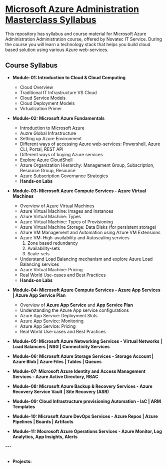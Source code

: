 # [Microsoft Azure Administration Masterclass Syllabus](https://novatec.co.in/)

This repository has syllabus and course material for Microsoft Azure Administration Administration course, offered by Novatec IT Service.
During the course you will learn a technology stack that helps you build cloud based solution using various Azure web-services.

## Course Syllabus

- <b>Module-01: Introduction to Cloud & Cloud Computing</b>
  - Cloud Overview
  - Traditional IT Infrastructure VS Cloud
  - Cloud Service Models
  - Cloud Deployment Models
  - Virtualization Primer
  
- <b>Module-02: Microsoft Azure Fundamentals</b>
  -  Introduction to Microsoft Azure
  -  Auzre Global Infrastructure
  -  Setting up Azure Environment
  -  Different ways of accessing Azure web-services: Powershell, Azure CLI, Portal, REST API
  -  Different ways of buying Azure services
  -  Explore Azure CloudShell
  -  Azure Organization Hierarchy: Management Group, Subscription, Resource Group, Resource
  -  Azure Subscription Governance Strategies
  -  <b>Hands-on Labs</b>
  
- <b>Module-03: Microsoft Azure Compute Services - Azure Virtual Machines</b>
  - Overview of Azure Virtual Machines
  - Azure Virtual Machine: Images and Instances
  - Azure Virtual Machine: Types
  - Azure Virtual Machine: Types of Provisioning
  - Azure Virtual Machine Storage: Data Disks (for persistent storage)
  - Azure VM Management and Automation using Azure VM Extensions
  - Azure VM: High-availability and Autoscaling services
    1. Zone based redundancy
    2. Availability-sets
    3. Scale-sets
  - Understand Load Balancing mechanism and explore Azure Load Balancing services
  - Azure Virtual Machine: Pricing
  - Real World Use-cases and Best Practices
  - <b>Hands-on Labs</b>
 
- <b>Module-04: Microsoft Azure Compute Services - Azure App Services | Azure App Service Plan</b>
  - Overview of <b>Azure App Service</b> and <b>App Service Plan</b>
  - Understanding the Azure App service configurations
  - Azure App Service: Deployment Slots
  - Azure App Service: Monitoring
  - Azure App Service: Pricing
  - Real World Use-cases and Best Practices
 
- <b>Module-05: Microsoft Azure Networking Services - Virtual Networks | Load Balancers | NSG | Connectivity Services
  
- <b>Module-06: Microsoft Azure Storage Services - Storage Account | Azure Blob | Azure Files | Tables | Queues 
  
- <b>Module-07: Microsoft Azure Identity and Access Management Services - Azure Active Directory, RBAC
  
- <b>Module-08: Microsoft Azure Backup & Recovery Services - Azure Recovery Service Vault | Site Recovery (ASR)

- <b>Module-09: Cloud Infrastructure provisioning Automation - IaC | ARM Templates 
  
- <b>Module-10: Microsoft Azure DevOps Services - Azure Repos | Azure Pipelines | Boards | Artifacts
  
- <b>Module-11: Mocrosoft Azure Operations Services - Azure Monitor, Log Analytics, App Insights, Alerts 

 ---<br><br>
- Projects:
  
